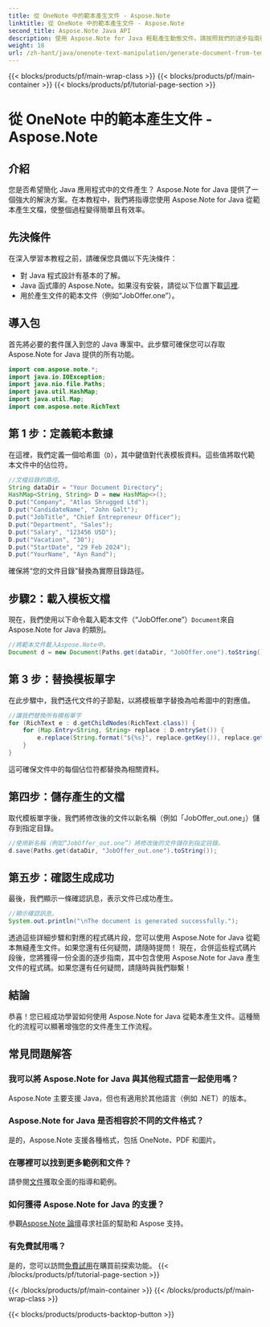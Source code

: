 ```yaml
---
title: 從 OneNote 中的範本產生文件 - Aspose.Note
linktitle: 從 OneNote 中的範本產生文件 - Aspose.Note
second_title: Aspose.Note Java API
description: 使用 Aspose.Note for Java 輕鬆產生動態文件。請按照我們的逐步指南從範本有效地產生文件。
weight: 18
url: /zh-hant/java/onenote-text-manipulation/generate-document-from-template/
---
```


{{< blocks/products/pf/main-wrap-class >}}
{{< blocks/products/pf/main-container >}}
{{< blocks/products/pf/tutorial-page-section >}}

# 從 OneNote 中的範本產生文件 - Aspose.Note

## 介紹
您是否希望簡化 Java 應用程式中的文件產生？ Aspose.Note for Java 提供了一個強大的解決方案。在本教程中，我們將指導您使用 Aspose.Note for Java 從範本產生文檔，使整個過程變得簡單且有效率。
## 先決條件
在深入學習本教程之前，請確保您具備以下先決條件：
- 對 Java 程式設計有基本的了解。
-  Java 函式庫的 Aspose.Note。如果沒有安裝，請從以下位置下載[這裡](https://releases.aspose.com/note/java/).
- 用於產生文件的範本文件（例如“JobOffer.one”）。
## 導入包
首先將必要的套件匯入到您的 Java 專案中。此步驟可確保您可以存取 Aspose.Note for Java 提供的所有功能。
```java
import com.aspose.note.*;
import java.io.IOException;
import java.nio.file.Paths;
import java.util.HashMap;
import java.util.Map;
import com.aspose.note.RichText
```
## 第 1 步：定義範本數據
在這裡，我們定義一個哈希圖（`D`），其中鍵值對代表模板資料。這些值將取代範本文件中的佔位符。
```java
//文檔目錄的路徑。
String dataDir = "Your Document Directory";
HashMap<String, String> D = new HashMap<>();
D.put("Company", "Atlas Shrugged Ltd");
D.put("CandidateName", "John Galt");
D.put("JobTitle", "Chief Entrepreneur Officer");
D.put("Department", "Sales");
D.put("Salary", "123456 USD");
D.put("Vacation", "30");
D.put("StartDate", "29 Feb 2024");
D.put("YourName", "Ayn Rand");
```
確保將“您的文件目錄”替換為實際目錄路徑。
## 步驟2：載入模板文檔
現在，我們使用以下命令載入範本文件（“JobOffer.one”）`Document`來自 Aspose.Note for Java 的類別。
```java
//將範本文件載入Aspose.Note中。
Document d = new Document(Paths.get(dataDir, "JobOffer.one").toString());
```
## 第 3 步：替換模板單字
在此步驟中，我們迭代文件的子節點，以將模板單字替換為哈希圖中的對應值。
```java
//讓我們替換所有模板單字
for (RichText e : d.getChildNodes(RichText.class)) {
    for (Map.Entry<String, String> replace : D.entrySet()) {
        e.replace(String.format("${%s}", replace.getKey()), replace.getValue());
    }
}
```
這可確保文件中的每個佔位符都替換為相關資料。
## 第四步：儲存產生的文檔
取代模板單字後，我們將修改後的文件以新名稱（例如「JobOffer_out.one」）儲存到指定目錄。
```java
//使用新名稱（例如“JobOffer_out.one”）將修改後的文件儲存到指定目錄。
d.save(Paths.get(dataDir, "JobOffer_out.one").toString());
```
## 第五步：確認生成成功
最後，我們顯示一條確認訊息，表示文件已成功產生。
```java
//顯示確認訊息。
System.out.println("\nThe document is generated successfully.");
```
透過這些詳細步驟和對應的程式碼片段，您可以使用 Aspose.Note for Java 從範本無縫產生文件。如果您還有任何疑問，請隨時提問！
現在，合併這些程式碼片段後，您將獲得一份全面的逐步指南，其中包含使用 Aspose.Note for Java 產生文件的程式碼。如果您還有任何疑問，請隨時與我們聯繫！
## 結論
恭喜！您已經成功學習如何使用 Aspose.Note for Java 從範本產生文件。這種簡化的流程可以顯著增強您的文件產生工作流程。
## 常見問題解答
### 我可以將 Aspose.Note for Java 與其他程式語言一起使用嗎？
Aspose.Note 主要支援 Java，但也有適用於其他語言（例如 .NET）的版本。
### Aspose.Note for Java 是否相容於不同的文件格式？
是的，Aspose.Note 支援各種格式，包括 OneNote、PDF 和圖片。
### 在哪裡可以找到更多範例和文件？
請參閱[文件](https://reference.aspose.com/note/java/)獲取全面的指導和範例。
### 如何獲得 Aspose.Note for Java 的支援？
參觀[Aspose.Note 論壇](https://forum.aspose.com/c/note/28)尋求社區的幫助和 Aspose 支持。
### 有免費試用嗎？
是的，您可以訪問[免費試用](https://releases.aspose.com/)在購買前探索功能。
{{< /blocks/products/pf/tutorial-page-section >}}

{{< /blocks/products/pf/main-container >}}
{{< /blocks/products/pf/main-wrap-class >}}

{{< blocks/products/products-backtop-button >}}
